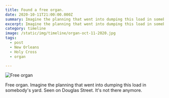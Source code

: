 ```yaml
---
title: Found a free organ.
date: 2020-10-11T21:00:00.000Z
summary: Imagine the planning that went into dumping this load in somebody's yard.
excerpt: Imagine the planning that went into dumping this load in somebody's yard.
category: timeline
image: /static/img/timeline/organ-oct-11-2020.jpg
tags:
  - post 
  - New Orleans
  - Holy Cross
  - organ

---
```


![Free organ](/static/img/timeline/organ-oct-11-2020.jpg "Free organ")

Free organ. Imagine the planning that went into dumping this load in somebody's yard. Seen on Douglas Street. It's not there anymore.